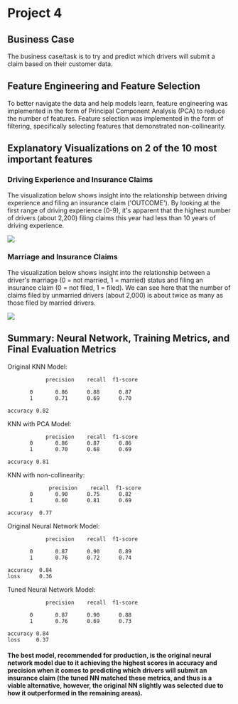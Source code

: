 # Project 4

## Business Case

The business case/task is to try and predict which drivers will submit a claim based on their customer data.

## Feature Engineering and Feature Selection
To better navigate the data and help models learn, feature engineering was implemented in the form of Principal Component Analysis (PCA) to reduce the number of features. Feature selection was implemented in the form of filtering, specifically selecting features that demonstrated non-collinearity.

## Explanatory Visualizations on 2 of the 10 most important features

### Driving Experience and Insurance Claims

The visualization below shows insight into the relationship between driving experience and filing an insurance claim ('OUTCOME'). By looking at the first range of driving experience (0-9), it's apparent that the highest number of drivers (about 2,200) filing claims this year had less than 10 years of driving experience.

 ![](https://github.com/EhLeeOod/project-4-part-1/blob/main/Data/experience_viz.PNG?raw=true)

### Marriage and Insurance Claims

The visualization below shows insight into the relationship between a driver's marriage (0 = not married, 1 = married) status and filing an insurance claim (0 = not filed, 1 = filed). We can see here that the number of claims filed by unmarried drivers (about 2,000) is about twice as many as those filed by married drivers.

![](https://github.com/EhLeeOod/project-4-part-1/blob/main/Data/marriage_viz.PNG?raw=true)

## Summary: Neural Network, Training Metrics, and Final Evaluation Metrics
Original KNN Model:

                precision    recall  f1-score  

           0       0.86      0.88      0.87      
           1       0.71      0.69      0.70       

    accuracy 0.82     

 KNN with PCA Model:

                precision    recall  f1-score   
           0       0.86      0.87      0.86      
           1       0.70      0.68      0.69      

    accuracy 0.81 

KNN with non-collinearity:

                 precision    recall  f1-score
           0       0.90      0.75      0.82 
           1       0.60      0.81      0.69      

    accuracy  0.77 

Original Neural Network Model:

                precision    recall  f1-score

           0       0.87      0.90      0.89      
           1       0.76      0.72      0.74      

    accuracy  0.84 
    loss      0.36

Tuned Neural Network Model:

                precision    recall  f1-score

           0       0.87      0.90      0.88      
           1       0.76      0.69      0.73     

    accuracy 0.84      
    loss     0.37

#### The best model, recommended for production, is the original neural network model due to it achieving the highest scores in accuracy and precision when it comes to predicting which drivers will submit an insurance claim (the tuned NN matched these metrics, and thus is a viable alternative, however, the original NN slightly was selected due to how it outperformed in the remaining areas).
